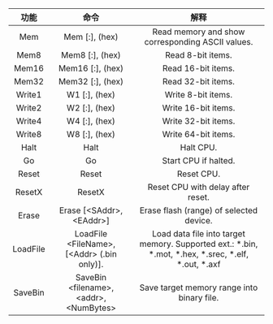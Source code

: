 
|    功能    |                       命令                       |                                                 解释                                                  |
| :------: | :--------------------------------------------: | :-------------------------------------------------------------------------------------------------: |
|   Mem    |     Mem  [<Zone>:]<Addr>, <NumBytes> (hex)     |                          Read memory and show corresponding ASCII values.                           |
|   Mem8   |    Mem8  [<Zone>:]<Addr>, <NumBytes> (hex)     |                                         Read  8-bit items.                                          |
|  Mem16   |    Mem16 [<Zone>:]<Addr>, <NumItems> (hex)     |                                         Read 16-bit items.                                          |
|  Mem32   |    Mem32 [<Zone>:]<Addr>, <NumItems> (hex)     |                                         Read 32-bit items.                                          |
|  Write1  |        W1 [<Zone>:]<Addr>, <Data> (hex)        |                                         Write  8-bit items.                                         |
|  Write2  |        W2 [<Zone>:]<Addr>, <Data> (hex)        |                                         Write 16-bit items.                                         |
|  Write4  |        W4 [<Zone>:]<Addr>, <Data> (hex)        |                                         Write 32-bit items.                                         |
|  Write8  |        W8 [<Zone>:]<Addr>, <Data> (hex)        |                                         Write 64-bit items.                                         |
|   Halt   |                      Halt                      |                                              Halt CPU.                                              |
|    Go    |                       Go                       |                                        Start CPU if halted.                                         |
|  Reset   |                     Reset                      |                                             Reset CPU.                                              |
|  ResetX  |            ResetX <DelayAfterReset>            |                                  Reset CPU with delay after reset.                                  |
|  Erase   |          Erase [\<SAddr\>, \<EAddr\>]          |                               Erase flash (range) of selected device.                               |
| LoadFile | LoadFile \<FileName\>, [\<Addr\> (.bin only)]. | Load data file into target memory. Supported ext.: *.bin, *.mot, *.hex, *.srec, *.elf, *.out, *.axf |
| SaveBin  |  SaveBin \<filename\>, \<addr\>, \<NumBytes\>  |                             Save target memory range into binary file.                              |
